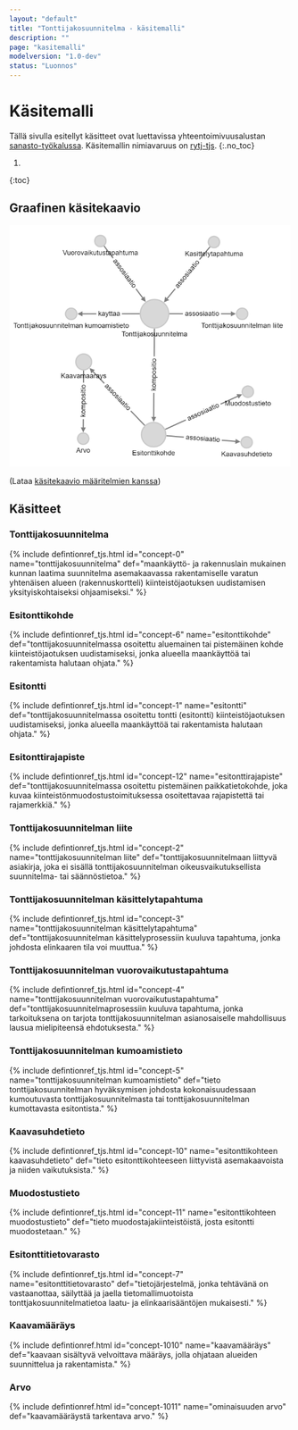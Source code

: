 ```yaml
---
layout: "default"
title: "Tonttijakosuunnitelma - käsitemalli"
description: ""
page: "kasitemalli"
modelversion: "1.0-dev"
status: "Luonnos"
---
```

# Käsitemalli
Tällä sivulla esitellyt käsitteet ovat luettavissa yhteentoimivuusalustan [sanasto-työkalussa](https://sanastot.suomi.fi/concepts/43d39261-c7ba-4189-9f5a-9ad263436ee8). Käsitemallin nimiavaruus on [rytj-tjs](http://uri.suomi.fi/terminology/rytj-tjs/).
{:.no_toc}

1. 
{:toc}

## Graafinen käsitekaavio
![Tonttijakosuunnitelma graafisena käsitekaaviona](kasitemalli.png "Graafinen käsitekaavio tonttijakosuunnitelmasta (Neo4j)")

(Lataa [käsitekaavio määritelmien kanssa](kasitekaavio_selitteet.png))

## Käsitteet

### Tonttijakosuunnitelma
{% include defintionref_tjs.html id="concept-0" name="tonttijakosuunnitelma" def="maankäyttö- ja rakennuslain mukainen kunnan laatima suunnitelma asemakaavassa rakentamiselle varatun yhtenäisen alueen (rakennuskortteli) kiinteistöjaotuksen uudistamisen yksityiskohtaiseksi ohjaamiseksi." %}

### Esitonttikohde
{% include defintionref_tjs.html id="concept-6" name="esitonttikohde" def="tonttijakosuunnitelmassa osoitettu aluemainen tai pistemäinen kohde kiinteistöjaotuksen uudistamiseksi, jonka alueella maankäyttöä tai rakentamista halutaan ohjata." %}

### Esitontti
{% include defintionref_tjs.html id="concept-1" name="esitontti" def="tonttijakosuunnitelmassa osoitettu tontti (esitontti) kiinteistöjaotuksen uudistamiseksi, jonka alueella maankäyttöä tai rakentamista halutaan ohjata." %}

### Esitonttirajapiste
{% include defintionref_tjs.html id="concept-12" name="esitonttirajapiste" def="tonttijakosuunnitelmassa osoitettu pistemäinen paikkatietokohde, joka kuvaa kiinteistönmuodostustoimituksessa osoitettavaa rajapistettä tai rajamerkkiä." %}    

### Tonttijakosuunnitelman liite
{% include defintionref_tjs.html id="concept-2" name="tonttijakosuunnitelman liite" def="tonttijakosuunnitelmaan liittyvä asiakirja, joka ei sisällä tonttijakosuunnitelman oikeusvaikutuksellista suunnitelma- tai säännöstietoa." %}

### Tonttijakosuunnitelman käsittelytapahtuma
{% include defintionref_tjs.html id="concept-3" name="tonttijakosuunnitelman käsittelytapahtuma" def="tonttijakosuunnitelman käsittelyprosessiin kuuluva tapahtuma, jonka johdosta elinkaaren tila voi muuttua." %}

### Tonttijakosuunnitelman vuorovaikutustapahtuma
{% include defintionref_tjs.html id="concept-4" name="tonttijakosuunnitelman vuorovaikutustapahtuma" def="tonttijakosuunnitelmaprosessiin kuuluva tapahtuma, jonka tarkoituksena on tarjota tonttijakosuunnitelman asianosaiselle mahdollisuus lausua mielipiteensä ehdotuksesta." %}

### Tonttijakosuunnitelman kumoamistieto
{% include defintionref_tjs.html id="concept-5" name="tonttijakosuunnitelman kumoamistieto" def="tieto tonttijakosuunnitelman hyväksymisen johdosta kokonaisuudessaan kumoutuvasta tonttijakosuunnitelmasta tai tonttijakosuunnitelman kumottavasta esitontista." %}

### Kaavasuhdetieto
{% include defintionref_tjs.html id="concept-10" name="esitonttikohteen kaavasuhdetieto" def="tieto esitonttikohteeseen liittyvistä asemakaavoista ja niiden vaikutuksista." %}

### Muodostustieto
{% include defintionref_tjs.html id="concept-11" name="esitonttikohteen muodostustieto" def="tieto muodostajakiinteistöistä, josta esitontti muodostetaan." %}

### Esitonttitietovarasto
{% include defintionref_tjs.html id="concept-7" name="esitonttitietovarasto" def="tietojärjestelmä, jonka tehtävänä on vastaanottaa, säilyttää ja jaella tietomallimuotoista tonttjakosuunnitelmatietoa laatu- ja elinkaarisääntöjen mukaisesti." %}

### Kaavamääräys
{% include defintionref.html id="concept-1010" name="kaavamääräys" def="kaavaan sisältyvä velvoittava määräys, jolla ohjataan alueiden suunnittelua ja rakentamista." %}

### Arvo
{% include defintionref.html id="concept-1011" name="ominaisuuden arvo" def="kaavamääräystä tarkentava arvo." %}
